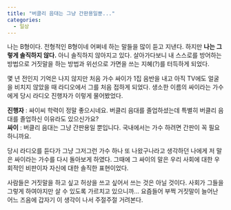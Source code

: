 ```yaml
---
title: "버클리 음대는 그냥 간판용일뿐..."
categories:
  - 일상
---
```


나는 B형이다. 전형적인 B형이네 어쩌네 하는 말들을 많이 듣고 지낸다. 하지만 **나는 그렇게 솔직하지 않다.** 아니 솔직하지 않아지고 있다. 살아가다보니 내 스스로를 방어하는 방법으로 거짓말을 하는 방법과 위선으로 가면을 쓰는 지혜(?)를 터득하게 되었다.

몇 년 전인지 기억은 나지 않지만 처음 가수 싸이가 1집 음반을 내고 아직 TV에도 얼굴을 비치지 않았을 때 라디오에서 그를 처음 접하게 되었다. 생소한 이름의 싸이라는 가수에게 당시 라디오 진행자가 이렇게 물어봤었다.  

**진행자** : 싸이씨 학력이 정말 좋으시네요. 버클리 음대를 졸업하셨는데 특별히 버클리 음대를 졸업하신 이유라도 있으신가요?  
**싸이** : 버클리 음대는 그냥 간판용일 뿐입니다. 국내에서는 가수 하려면 간판이 꼭 필요하니까요.  

당시 라디오를 듣다가 그냥 그저그런 가수 하나 또 나왔구나라고 생각하던 나에게 저 말은 싸이라는 가수를 다시 돌아보게 하였다. 그때에 그 싸이의 말은 우리 사회에 대한 우회적인 비판이자 자신에 대한 솔직한 표현이었다.  
  
사람들은 거짓말을 하고 싶고 허상을 쓰고 싶어서 쓰는 것은 아닐 것이다. 사회가 그들을 그렇게 하여야지만 살 수 있도록 가르치고 있으니까... 요즘들어 부쩍 거짓말이 늘어난 어느 즈음에 갑자기 이 생각이 나서 주절주절 거려본다.
